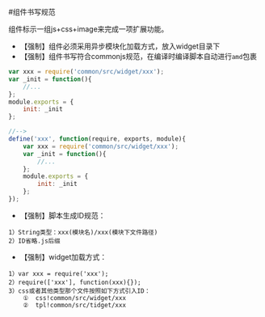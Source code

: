 #组件书写规范

组件标示一组js+css+image来完成一项扩展功能。

* 【强制】组件必须采用异步模块化加载方式，放入widget目录下
* 【强制】组件书写符合commonjs规范，在编译时编译脚本自动进行`amd`包裹
```javascript
var xxx = require('common/src/widget/xxx');
var _init = function(){
    //...
};
module.exports = {
    init: _init
};

//-->
define('xxx', function(require, exports, module){
    var xxx = require('common/src/widget/xxx');
    var _init = function(){
        //...
    };
    module.exports = {
        init: _init
    };
});
```
* 【强制】脚本生成ID规范：
```
1）String类型：xxx(模块名)/xxx(模块下文件路径)
2）ID省略.js后缀
```
* 【强制】widget加载方式：
```
1）var xxx = require('xxx');
2）require(['xxx'], function(xxx){});
3）css或者其他类型那个文件按照如下方式引入ID：
    ①  css!common/src/widget/xxx
    ②  tpl!common/src/tidget/xxx
```
